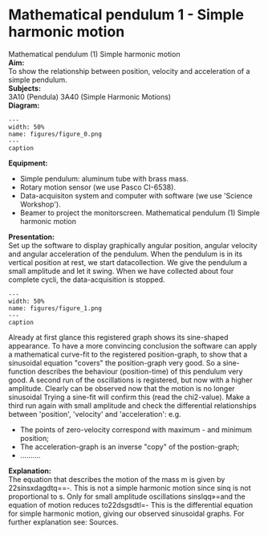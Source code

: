 # Mathematical pendulum  1  - Simple harmonic motion 
 Mathematical pendulum (1) Simple harmonic motion    
<b> Aim: </b>  
 To show the relationship between position, velocity and acceleration of a simple pendulum.    
<b> Subjects: </b>  
 3A10 (Pendula) 3A40 (Simple Harmonic Motions)   
<b> Diagram: </b>  
   
```{figure} figures/figure_0.png  
---  
width: 50%  
name: figures/figure_0.png  
---  
caption  
``` 
      
<b> Equipment: </b>  
 
 *  Simple pendulum: aluminum tube with brass mass. 
 *  Rotary motion sensor (we use Pasco CI-6538). 
 *  Data-acquisiton system and computer with software (we use 'Science Workshop'). 
 *  Beamer to project the monitorscreen. Mathematical pendulum (1) Simple harmonic motion
    
<b> Presentation: </b>  
 Set up the software to display graphically angular position, angular velocity and angular acceleration of the pendulum. When the pendulum is in its vertical position at rest, we start datacollection. We give the pendulum a small amplitude and let it swing. When we have collected about four complete cycli, the data-acquisition is stopped.    
```{figure} figures/figure_1.png  
---  
width: 50%  
name: figures/figure_1.png  
---  
caption  
``` 
 Already at first glance this registered graph shows its sine-shaped appearance. To have a more convincing conclusion the software can apply a mathematical curve-fit to the registered position-graph, to show that a sinusoidal equation "covers" the position-graph very good. So a sine-function describes the behaviour (position-time) of this pendulum very good. A second run of the oscillations is registered, but now with a higher amplitude. Clearly can be observed now that the motion is no longer sinusoidal Trying a sine-fit will confirm this (read the chi2-value). Make a third run again with small amplitude and check the differential relationships between 'position', 'velocity' and 'acceleration': e.g. 
 *  The points of zero-velocity correspond with maximum - and minimum position; 
 *  The acceleration-graph is an inverse "copy" of the postion-graph; 
 *  ……….
   
<b> Explanation: </b>  
 The equation that describes the motion of the mass m is given by 22sinsxdagdtq==-. This is not a simple harmonic motion since sinq is not proportional to s. Only for small amplitude oscillations sinslqq»=and the equation of motion reduces to22dsgsdtl=- This is the differential equation for simple harmonic motion, giving our observed sinusoidal graphs. For further explanation see: Sources.  